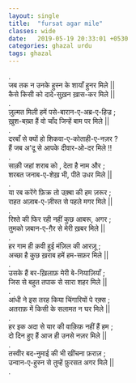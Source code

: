 ```yaml
---
layout: single
title:  "fursat agar mile"
classes: wide
date:   2019-05-19 20:33:01 +0530
categories: ghazal urdu
tags: ghazal
---
```

.<br>
जब तक न उनके हुस्न के शायाँ हुनर मिले ||<br>
कैसे किसी को दादे-सुख़न ख़ास-कर मिले ||<br>
.<br>
ज़ुल्मत मिली हमें पसे-बारान-ए-अब्र-ए-हिज्र ;<br>
ख़ुश-बख़्त हैं वो चाँद जिन्हें बाम पर मिले ||<br>
.<br>
दरबाँ से क्यों हो शिकवा-ए-कोताही-ए-नज़र ?<br>
हैं जब अ'दू से आपके दीवार-ओ-दर मिले !!<br>
.<br>
साक़ी जहां शराब को , देता है नाम और ;<br>
शरबत जनाब-ए-शेख़ भी,  पीते उधर मिले ||<br>
.<br>
या रब करेंगे फ़िक्र तो उक़्बा की हम ज़रूर ;<br>
राहत अज़ाब-ए-ज़ीस्त से पहले मगर मिले ||<br>
.<br>
रिश्ते की फिर रही नहीं कुछ आबरू, अगर ; <br>
तुमको ज़बान-ए-ग़ैर से मेरी ख़बर मिले ||<br>
.<br>
हर गाम ही क़वी हुई मंज़िल की आरज़ू ;<br>
अच्छा है कुछ ख़राब हमें हम-सफ़र मिले ||<br>
.<br>
उसके हैं बर-ख़िलाफ़ मेरी बे-नियाज़ियाँ ;<br>
जिस से बहुत तपाक से सारा शहर मिले ||<br>
.<br>
आंधी ने इस तरह किया चिंगारियों पे रक़्स ;<br>
अतराफ़ में किसी के सलामत न घर मिले ||<br>
.<br>
हर इक अदा से यार की वाक़िफ़ नहीं हैं हम ;<br>
दो दिन हुए हैं आज ही उनसे नज़र मिले ||<br>
.<br>
तस्वीर बद-नुमाई की भी खींचना फ़राज़ ;<br>
उन्वान-ए-हुस्न से तुम्हें फ़ुरसत अगर मिले ||<br>
.<br>
